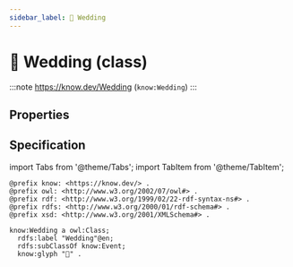 ```yaml
---
sidebar_label: 💒 Wedding
---
```


# 💒 Wedding (class)

:::note
https://know.dev/Wedding
(`know:Wedding`)
:::

## Properties

## Specification

import Tabs from '@theme/Tabs';
import TabItem from '@theme/TabItem';

<Tabs>
<TabItem value="turtle" label="Turtle">

```turtle
@prefix know: <https://know.dev/> .
@prefix owl: <http://www.w3.org/2002/07/owl#> .
@prefix rdf: <http://www.w3.org/1999/02/22-rdf-syntax-ns#> .
@prefix rdfs: <http://www.w3.org/2000/01/rdf-schema#> .
@prefix xsd: <http://www.w3.org/2001/XMLSchema#> .

know:Wedding a owl:Class;
  rdfs:label "Wedding"@en;
  rdfs:subClassOf know:Event;
  know:glyph "💒" .

```

</TabItem>
</Tabs>

[`Wedding`]: /Wedding
